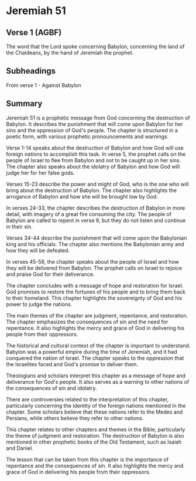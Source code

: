 # Jeremiah 51

## Verse 1 (AGBF)

The word that the Lord spoke concerning Babylon, concerning the land of the Chaldeans, by the hand of Jeremiah the prophet.

## Subheadings

From verse 1 - Against Babylon

## Summary

Jeremiah 51 is a prophetic message from God concerning the destruction of Babylon. It describes the punishment that will come upon Babylon for her sins and the oppression of God's people. The chapter is structured in a poetic form, with various prophetic pronouncements and warnings.

Verse 1-14 speaks about the destruction of Babylon and how God will use foreign nations to accomplish this task. In verse 5, the prophet calls on the people of Israel to flee from Babylon and not to be caught up in her sins. The chapter also speaks about the idolatry of Babylon and how God will judge her for her false gods.

Verses 15-23 describe the power and might of God, who is the one who will bring about the destruction of Babylon. The chapter also highlights the arrogance of Babylon and how she will be brought low by God.

In verses 24-33, the chapter describes the destruction of Babylon in more detail, with imagery of a great fire consuming the city. The people of Babylon are called to repent in verse 9, but they do not listen and continue in their sin.

Verses 34-44 describe the punishment that will come upon the Babylonian king and his officials. The chapter also mentions the Babylonian army and how they will be defeated.

In verses 45-58, the chapter speaks about the people of Israel and how they will be delivered from Babylon. The prophet calls on Israel to rejoice and praise God for their deliverance.

The chapter concludes with a message of hope and restoration for Israel. God promises to restore the fortunes of his people and to bring them back to their homeland. This chapter highlights the sovereignty of God and his power to judge the nations.

The main themes of the chapter are judgment, repentance, and restoration. The chapter emphasizes the consequences of sin and the need for repentance. It also highlights the mercy and grace of God in delivering his people from their oppressors.

The historical and cultural context of the chapter is important to understand. Babylon was a powerful empire during the time of Jeremiah, and it had conquered the nation of Israel. The chapter speaks to the oppression that the Israelites faced and God's promise to deliver them.

Theologians and scholars interpret this chapter as a message of hope and deliverance for God's people. It also serves as a warning to other nations of the consequences of sin and idolatry.

There are controversies related to the interpretation of this chapter, particularly concerning the identity of the foreign nations mentioned in the chapter. Some scholars believe that these nations refer to the Medes and Persians, while others believe they refer to other nations.

This chapter relates to other chapters and themes in the Bible, particularly the theme of judgment and restoration. The destruction of Babylon is also mentioned in other prophetic books of the Old Testament, such as Isaiah and Daniel.

The lesson that can be taken from this chapter is the importance of repentance and the consequences of sin. It also highlights the mercy and grace of God in delivering his people from their oppressors.